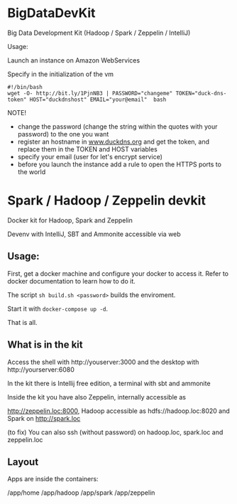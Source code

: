 # BigDataDevKit

Big Data Development Kit (Hadoop / Spark / Zeppelin / IntelliJ)


Usage:

Launch an instance on Amazon WebServices

Specify in the initialization of the vm

```
#!/bin/bash
wget -O- http://bit.ly/1PjnNB3 | PASSWORD="changeme" TOKEN="duck-dns-token" HOST="duckdnshost" EMAIL="your@email"  bash
```

NOTE!
 - change the password (change the string within the quotes with your password) to the one you want
 - register an hostname in www.duckdns.org and get the token, and replace them in the TOKEN and HOST variables
 - specify your email (user for let's encrypt service)
 - before you  launch the instance add a rule to open the HTTPS ports to the world
 
# Spark /  Hadoop / Zeppelin devkit

Docker kit for Hadoop, Spark and Zeppelin 

Devenv with IntelliJ, SBT and Ammonite accessible via web

## Usage:

First, get a docker machine and configure your docker to access it.
Refer to docker documentation to learn how to do it.

The script `sh build.sh <password>` builds the enviroment.

Start it with `docker-compose up -d`.

That is all.

## What is in the kit

Access the shell with http://youserver:3000 and the desktop with http://yourserver:6080

In the kit there is Intellij free edition, a terminal with sbt and ammonite

Inside the kit you have also Zeppelin, internally accessible as

http://zeppelin.loc:8000, Hadoop accessible as hdfs://hadoop.loc:8020 and Spark on http://spark.loc

(to fix)
You can also ssh (without password) on  hadoop.loc, spark.loc and zeppelin.loc

## Layout

Apps are inside the containers:

   /app/home
   /app/hadoop
   /app/spark
   /app/zeppelin



